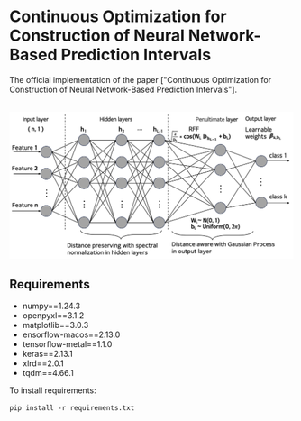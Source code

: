 # Continuous Optimization for Construction of Neural Network-Based Prediction Intervals

The official implementation of the paper ["Continuous Optimization for Construction of Neural Network-Based Prediction Intervals"].



&nbsp;
![The PIVEN schematic architecture](RFF-networks.png)

## Requirements
* numpy==1.24.3
* openpyxl==3.1.2
* matplotlib==3.0.3
* ensorflow-macos==2.13.0
* tensorflow-metal==1.1.0
* keras==2.13.1
* xlrd==2.0.1
* tqdm==4.66.1

To install requirements:

```setup
pip install -r requirements.txt
```
